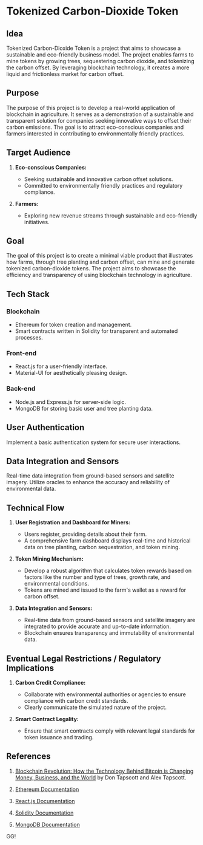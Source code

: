 # Tokenized Carbon-Dioxide Token

## Idea

Tokenized Carbon-Dioxide Token is a project that aims to showcase a sustainable and eco-friendly business model. The project enables farms to mine tokens by growing trees, sequestering carbon dioxide, and tokenizing the carbon offset. By leveraging blockchain technology, it creates a more liquid and frictionless market for carbon offset.

## Purpose

The purpose of this project is to develop a real-world application of blockchain in agriculture. It serves as a demonstration of a sustainable and transparent solution for companies seeking innovative ways to offset their carbon emissions. The goal is to attract eco-conscious companies and farmers interested in contributing to environmentally friendly practices.

## Target Audience

1. **Eco-conscious Companies:**

   - Seeking sustainable and innovative carbon offset solutions.
   - Committed to environmentally friendly practices and regulatory compliance.

2. **Farmers:**
   - Exploring new revenue streams through sustainable and eco-friendly initiatives.

## Goal

The goal of this project is to create a minimal viable product that illustrates how farms, through tree planting and carbon offset, can mine and generate tokenized carbon-dioxide tokens. The project aims to showcase the efficiency and transparency of using blockchain technology in agriculture.

## Tech Stack

### Blockchain

- Ethereum for token creation and management.
- Smart contracts written in Solidity for transparent and automated processes.

### Front-end

- React.js for a user-friendly interface.
- Material-UI for aesthetically pleasing design.

### Back-end

- Node.js and Express.js for server-side logic.
- MongoDB for storing basic user and tree planting data.

## User Authentication

Implement a basic authentication system for secure user interactions.

## Data Integration and Sensors

Real-time data integration from ground-based sensors and satellite imagery. Utilize oracles to enhance the accuracy and reliability of environmental data.

## Technical Flow

1. **User Registration and Dashboard for Miners:**

   - Users register, providing details about their farm.
   - A comprehensive farm dashboard displays real-time and historical data on tree planting, carbon sequestration, and token mining.

2. **Token Mining Mechanism:**

   - Develop a robust algorithm that calculates token rewards based on factors like the number and type of trees, growth rate, and environmental conditions.
   - Tokens are mined and issued to the farm's wallet as a reward for carbon offset.

3. **Data Integration and Sensors:**
   - Real-time data from ground-based sensors and satellite imagery are integrated to provide accurate and up-to-date information.
   - Blockchain ensures transparency and immutability of environmental data.

## Eventual Legal Restrictions / Regulatory Implications

1. **Carbon Credit Compliance:**

   - Collaborate with environmental authorities or agencies to ensure compliance with carbon credit standards.
   - Clearly communicate the simulated nature of the project.

2. **Smart Contract Legality:**
   - Ensure that smart contracts comply with relevant legal standards for token issuance and trading.

## References

1. [Blockchain Revolution: How the Technology Behind Bitcoin is Changing Money, Business, and the World](https://www.amazon.com/Blockchain-Revolution-Technology-Changing-Business/dp/1101980133) by Don Tapscott and Alex Tapscott.

2. [Ethereum Documentation](https://ethereum.org/)

3. [React.js Documentation](https://reactjs.org/)

4. [Solidity Documentation](https://docs.soliditylang.org/)

5. [MongoDB Documentation](https://docs.mongodb.com/)

GG!